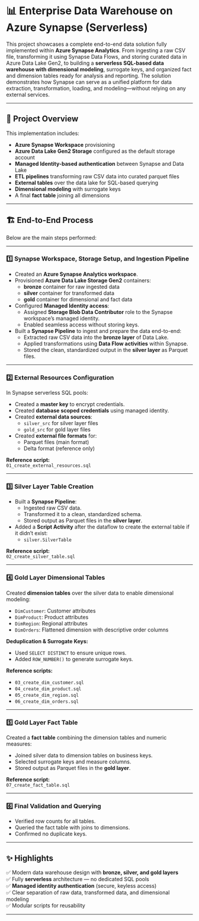 # 📊 Enterprise Data Warehouse on Azure Synapse (Serverless)

This project showcases a complete end-to-end data solution fully implemented within **Azure Synapse Analytics**. From ingesting a raw CSV file, transforming it using Synapse Data Flows, and storing curated data in Azure Data Lake Gen2, to building a **serverless SQL-based data warehouse with dimensional modeling**, surrogate keys, and organized fact and dimension tables ready for analysis and reporting. The solution demonstrates how Synapse can serve as a unified platform for data extraction, transformation, loading, and modeling—without relying on any external services.

---

## 🚀 Project Overview

This implementation includes:

- **Azure Synapse Workspace** provisioning
- **Azure Data Lake Gen2 Storage** configured as the default storage account
- **Managed Identity-based authentication** between Synapse and Data Lake
- **ETL pipelines** transforming raw CSV data into curated parquet files
- **External tables** over the data lake for SQL-based querying
- **Dimensional modeling** with surrogate keys
- A final **fact table** joining all dimensions

---

## 🏗️ End-to-End Process

Below are the main steps performed:

---

### 1️⃣ Synapse Workspace, Storage Setup, and Ingestion Pipeline

- Created an **Azure Synapse Analytics workspace**.
- Provisioned **Azure Data Lake Storage Gen2** containers:
  - **bronze** container for raw ingested data
  - **silver** container for transformed data
  - **gold** container for dimensional and fact data
- Configured **Managed Identity access**:
  - Assigned **Storage Blob Data Contributor** role to the Synapse workspace’s managed identity.
  - Enabled seamless access without storing keys.
- Built a **Synapse Pipeline** to ingest and prepare the data end-to-end:
  - Extracted raw CSV data into the **bronze layer** of Data Lake.
  - Applied transformations using **Data Flow activities** within Synapse.
  - Stored the clean, standardized output in the **silver layer** as Parquet files.

---

### 2️⃣ External Resources Configuration

In Synapse serverless SQL pools:

- Created a **master key** to encrypt credentials.
- Created **database scoped credentials** using managed identity.
- Created **external data sources**:
  - `silver_src` for silver layer files
  - `gold_src` for gold layer files
- Created **external file formats** for:
  - Parquet files (main format)
  - Delta format (reference only)

**Reference script:**  
`01_create_external_resources.sql`

---

### 3️⃣ Silver Layer Table Creation

- Built a **Synapse Pipeline**:
  - Ingested raw CSV data.
  - Transformed it to a clean, standardized schema.
  - Stored output as Parquet files in the **silver layer**.
- Added a **Script Activity** after the dataflow to create the external table if it didn’t exist:
  - `silver.SilverTable`

**Reference script:**  
`02_create_silver_table.sql`

---

### 4️⃣ Gold Layer Dimensional Tables

Created **dimension tables** over the silver data to enable dimensional modeling:

- `DimCustomer`: Customer attributes
- `DimProduct`: Product attributes
- `DimRegion`: Regional attributes
- `DimOrders`: Flattened dimension with descriptive order columns

**Deduplication & Surrogate Keys:**
- Used `SELECT DISTINCT` to ensure unique rows.
- Added `ROW_NUMBER()` to generate surrogate keys.

**Reference scripts:**
- `03_create_dim_customer.sql`
- `04_create_dim_product.sql`
- `05_create_dim_region.sql`
- `06_create_dim_orders.sql`

---

### 5️⃣ Gold Layer Fact Table

Created a **fact table** combining the dimension tables and numeric measures:

- Joined silver data to dimension tables on business keys.
- Selected surrogate keys and measure columns.
- Stored output as Parquet files in the **gold layer**.

**Reference script:**  
`07_create_fact_table.sql`

---

### 6️⃣ Final Validation and Querying

- Verified row counts for all tables.
- Queried the fact table with joins to dimensions.
- Confirmed no duplicate keys.

---

## ✨ Highlights

✅ Modern data warehouse design with **bronze, silver, and gold layers**  
✅ Fully **serverless** architecture — no dedicated SQL pools  
✅ **Managed identity authentication** (secure, keyless access)  
✅ Clear separation of raw data, transformed data, and dimensional modeling  
✅ Modular scripts for reusability 

---
